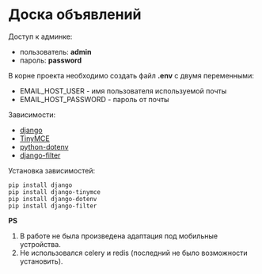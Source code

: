 # Доска объявлений

Доступ к админке:

* пользователь: **admin**
* пароль: **password**

В корне проекта необходимо создать файл **.env** с двумя переменными:

* EMAIL_HOST_USER - имя пользователя используемой почты
* EMAIL_HOST_PASSWORD - пароль от почты

Зависимости:

* [django](https://www.djangoproject.com)
* [TinyMCE](https://django-tinymce.readthedocs.io/en/latest/)
* [python-dotenv](https://pypi.org/project/python-dotenv/)
* [django-filter](https://django-filter.readthedocs.io/en/stable/)

Установка зависимостей:
```commandline
pip install django
pip install django-tinymce
pip install django-dotenv
pip install django-filter
```

**PS**
1. В работе не была произведена адаптация под мобильные устройства.
2. Не использовался celery и redis (последний не было возможности установить).
